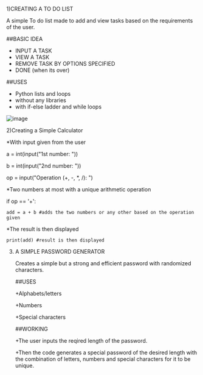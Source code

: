 1)CREATING A TO DO LIST

A simple To do list made to add and view tasks based on the requirements of the user.

##BASIC IDEA
+ INPUT A TASK
+ VIEW A TASK
+ REMOVE TASK BY OPTIONS SPECIFIED
+ DONE (when its over)

##USES
+ Python lists and loops
+ without any libraries
+ with if-else ladder and while loops


  






![image](https://github.com/user-attachments/assets/9f8b97d3-9d6c-494e-bb05-cb86a11edb51)














2)Creating a Simple Calculator 


*With input given from the user

 a = int(input("1st number: "))
 
b = int(input("2nd number: "))

op = input("Operation (+, -, *, /): ")

*Two numbers at most with a unique arithmetic operation

 if op == '+':
 
    add = a + b #adds the two numbers or any other based on the operation given

*The result is then displayed 

    print(add) #result is then displayed







3) A SIMPLE PASSWORD GENERATOR
   
    Creates a simple but a strong and efficient password with randomized characters.

   ##USES
   
   +Alphabets/letters
   
   +Numbers
   
   +Special characters

   ##WORKING
   
   +The user inputs the reqired length of the password.
   
   +Then the code generates a special password of the desired length with the combination of letters, numbers and special characters for it to be unique.
